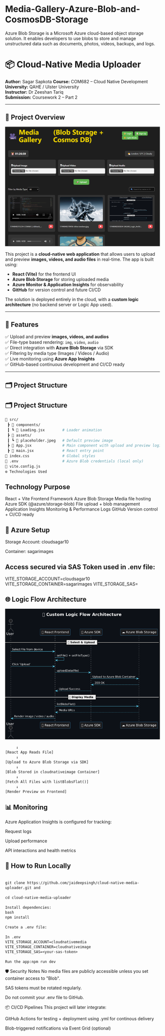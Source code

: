 # Media-Gallery-Azure-Blob-and-CosmosDB-Storage
Azure Blob Storage is a Microsoft Azure cloud-based object storage solution. It enables developers to use blobs to store and manage unstructured data such as documents, photos, videos, backups, and logs. 

# 📦 Cloud-Native Media Uploader

**Author:** Sagar Sapkota
**Course:** COM682 – Cloud Native Development  
**University:** QAHE / Ulster University  
**Instructor:** Dr Zeeshan Tariq  
**Submission:** Coursework 2 – Part 2  

---

## 🚀 Project Overview
![Screenshot 2025-04-16 172736](https://github.com/RNLM10/Media-Gallery-Azure-Blob-and-CosmosDB-Storage/blob/main/CloudNative_AzureBlobStorage_and_CosmosDB/Frontend.png)

This project is a **cloud-native web application** that allows users to upload and preview **images, videos, and audio files** in real-time. The app is built using:

- **React (Vite)** for the frontend UI  
- **Azure Blob Storage** for storing uploaded media  
- **Azure Monitor & Application Insights** for observability  
- **GitHub** for version control and future CI/CD

The solution is deployed entirely in the cloud, with a **custom logic architecture** (no backend server or Logic App used).

---

## 🧠 Features

✅ Upload and preview **images, videos, and audios**  
✅ File-type based rendering: `img`, `video`, `audio`  
✅ Direct integration with **Azure Blob Storage** via SDK  
✅ Filtering by media type (Images / Videos / Audio)  
✅ Live monitoring using **Azure App Insights**  
✅ GitHub-based continuous development and CI/CD ready  

---

## 🗂️ Project Structure

## 🗂️ Project Structure

```bash
📁 src/
 ┣ 📂 components/
 ┃ ┗ 📄 Loading.jsx        # Loader animation
 ┣ 📂 assets/
 ┃ ┗ 📄 placeholder.jpeg   # Default preview image
 ┣ 📄 App.jsx              # Main component with upload and preview logic
 ┣ 📄 main.jsx             # React entry point
📄 index.css               # Global styles
📄 .env                    # Azure Blob credentials (local only)
📄 vite.config.js
⚙️ Technologies Used
```


## Technology	Purpose
React + Vite	Frontend Framework
Azure Blob Storage	Media file hosting
Azure SDK (@azure/storage-blob)	File upload + blob management
Application Insights	Monitoring & Performance Logs
GitHub	Version control + CI/CD ready

## 🔐 Azure Setup
Storage Account: cloudsagar10

Container: sagarimages

## Access secured via SAS Token used in .env file:

VITE_STORAGE_ACCOUNT=cloudsagar10
VITE_STORAGE_CONTAINER=sagarimages
VITE_STORAGE_SAS=<my-sas-token>


## 🌐 Logic Flow Architecture
![Screenshot 2025-04-16 172736](https://github.com/RNLM10/Media-Gallery-Azure-Blob-and-CosmosDB-Storage/blob/main/CloudNative_AzureBlobStorage_and_CosmosDB/SAGAR_Logic_Architecture.png)
```[User Uploads File]
     ↓
[React App Reads File]
     ↓
[Upload to Azure Blob Storage via SDK]
     ↓
[Blob Stored in cloudnativeimage Container]
     ↓
[Fetch All Files with listBlobsFlat()]
     ↓
[Render Preview on Frontend]

```

## 📊 Monitoring

Azure Application Insights is configured for tracking:

Request logs

Upload performance

API interactions and health metrics


## 🧪 How to Run Locally
```Clone this repo:

git clone https://github.com/jaideepsingh/cloud-native-media-uploader.git and

cd cloud-native-media-uploader

Install dependencies:
bash
npm install

Create a .env file:

In .env
VITE_STORAGE_ACCOUNT=cloudnativemedia
VITE_STORAGE_CONTAINER=cloudnativeimage
VITE_STORAGE_SAS=<your-sas-token>

Run the app:npm run dev
```


🛡️ Security Notes
No media files are publicly accessible unless you set container access to "Blob".

SAS tokens must be rotated regularly.

Do not commit your .env file to GitHub.

📦 CI/CD Pipelines
This project will later integrate:

GitHub Actions for testing + deployment using .yml for continous delivery

Blob-triggered notifications via Event Grid (optional)
